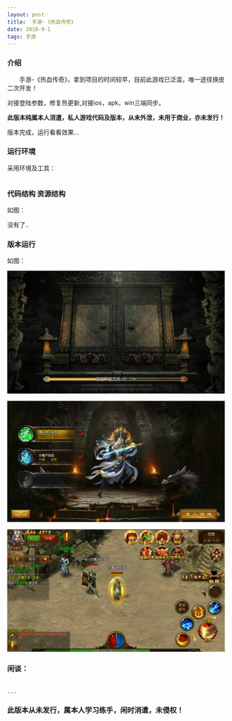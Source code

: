 ```yaml
---
layout: post
title:  手游-《热血传奇》
date: 2018-9-1
tags: 手游
---
```


		
### 介绍


&emsp;&emsp;手游-《热血传奇》，拿到项目的时间较早，目前此游戏已泛滥，唯一途径换皮二次开发！

对接登陆参数，修复热更新,对接ios，apk，win三端同步。


**此版本纯属本人消遣，私人游戏代码及版本，从未外泄，未用于商业，亦未发行！**


版本完成，运行看看效果...


### 运行环境

采用环境及工具：

```

``` 

### 代码结构 资源结构

如图：

没有了..

### 版本运行

如图：

![](/images/posts/shouyou_brm/shouyou_brm_1.png)

![](/images/posts/shouyou_brm/shouyou_brm_2.png)

![](/images/posts/shouyou_brm/shouyou_brm_3.png)

### 闲谈：	

```

...

```


### 此版本从未发行，属本人学习练手，闲时消遣，未侵权！